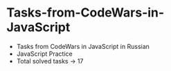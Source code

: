 # Tasks-from-CodeWars-in-JavaScript

- Tasks from CodeWars in JavaScript in Russian
- JavaScript Practice
- Total solved tasks -> 17

